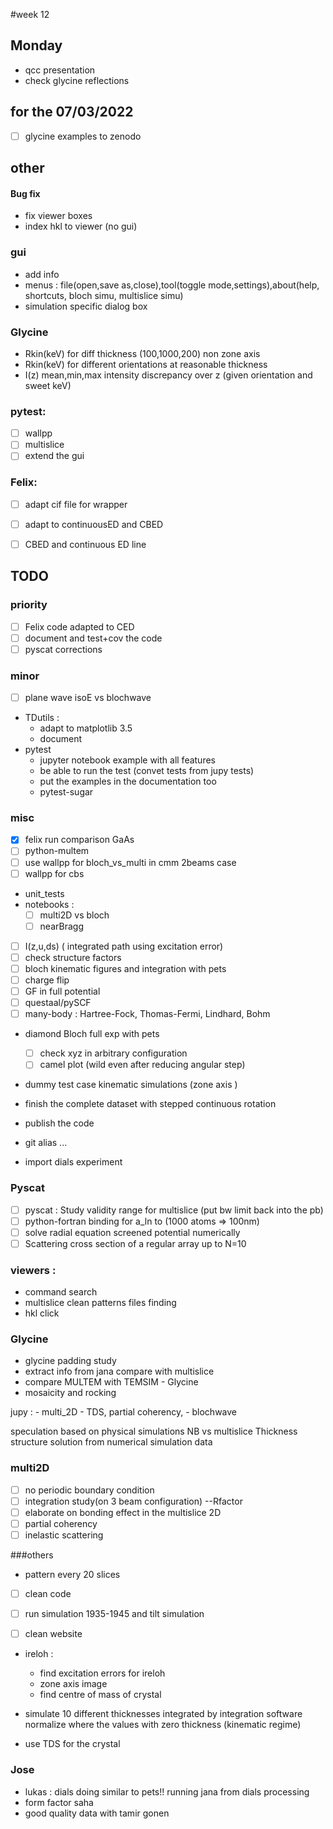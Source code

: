 #week 12
## Monday
- qcc presentation
- check glycine reflections


## for the 07/03/2022
- [ ] glycine examples to zenodo

## other
#### Bug fix  
- fix viewer boxes
- index hkl to viewer (no gui)

### gui
- add info
- menus : file(open,save as,close),tool(toggle mode,settings),about(help, shortcuts, bloch simu, multislice simu)
- simulation specific dialog box

### Glycine
- Rkin(keV) for diff thickness (100,1000,200) non zone axis
- Rkin(keV) for different orientations at reasonable thickness
- I(z) mean,min,max intensity discrepancy over z (given orientation and sweet keV)

### pytest:
- [ ] wallpp
- [ ] multislice
- [ ] extend the gui
### Felix:
- [ ] adapt cif file for wrapper
- [ ] adapt to continuousED and CBED
- [ ] CBED and continuous ED line



## TODO
### priority
- [ ] Felix code adapted to CED
- [ ] document and test+cov the code
- [ ] pyscat corrections
### minor
- [ ] plane wave isoE vs blochwave
- TDutils :
    - adapt to matplotlib 3.5
    - document
- pytest
    - jupyter notebook example with all features
    - be able to run the test (convet tests from jupy tests)
    - put the examples in the documentation too
    - pytest-sugar

### misc
- [x] felix run comparison GaAs
- [ ] python-multem
- [ ] use wallpp for bloch_vs_multi in cmm 2beams case
- [ ] wallpp for cbs

- unit_tests
- notebooks :
    - [ ] multi2D vs bloch
    - [ ] nearBragg
- [ ] I(z,u,ds) ( integrated path using excitation error)
- [ ] check structure factors  
- [ ] bloch kinematic figures and integration with pets
- [ ] charge flip
- [ ] GF in full potential
- [ ] questaal/pySCF
- [ ] many-body : Hartree-Fock, Thomas-Fermi, Lindhard, Bohm  

- diamond Bloch full exp with pets
    - [ ] check xyz in arbitrary configuration
    - [ ] camel plot (wild even after reducing angular step)
- dummy test case kinematic simulations  (zone axis )

- finish the complete dataset with stepped continuous rotation
- publish the code

- git alias ...
- import dials experiment

### Pyscat
- [ ] pyscat : Study validity range for multislice (put bw limit back into the pb)
- [ ] python-fortran binding for a_ln to (1000 atoms => 100nm)
- [ ] solve radial equation screened potential numerically
- [ ] Scattering cross section of a regular array up to N=10

### viewers :
- command search
- multislice clean patterns files finding
- hkl click

### Glycine
- glycine padding study
- extract info from jana compare with multislice
- compare MULTEM with TEMSIM - Glycine
- mosaicity and rocking

jupy :
    - multi_2D
    - TDS, partial coherency,
    - blochwave

speculation based on physical simulations
NB vs multislice
Thickness
structure solution from numerical simulation data

### multi2D
  - [ ] no periodic boundary condition
  - [ ] integration study(on 3 beam configuration) --Rfactor
  - [ ] elaborate on bonding effect in the multislice 2D
  - [ ] partial coherency
  - [ ] inelastic scattering

###others
  - pattern every 20 slices
  - [ ] clean code
  - [ ] run simulation 1935-1945 and tilt simulation

- [ ] clean website
- ireloh :
  - find excitation errors for ireloh
  - zone axis image
  - find centre of mass of crystal

- simulate 10 different thicknesses integrated by integration software
normalize where the values with zero thickness (kinematic regime)
- use TDS for the crystal

### Jose
- lukas : dials doing similar to pets!! running jana from dials processing
- form factor saha
- good quality data with tamir gonen
